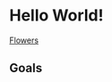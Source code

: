 # Hello World!
[Flowers](https://drive.google.com/file/d/1qI9_9I5y8uGcBKoZHetAH3Dtf_-y0Qhe/view?usp=share_link)
## Goals
